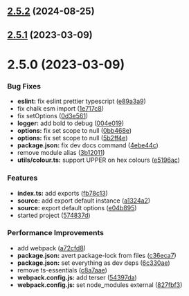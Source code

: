 

## [2.5.2](https://github.com/euberdeveloper/euberlog/compare/v2.5.1...v2.5.2) (2024-08-25)

## [2.5.1](https://github.com/euberdeveloper/euberlog/compare/v2.5.0...v2.5.1) (2023-03-09)

# 2.5.0 (2023-03-09)


### Bug Fixes

* **eslint:** fix eslint prettier typescript ([e89a3a9](https://github.com/euberdeveloper/euberlog/commit/e89a3a92b87ef953da814a3ef7f2ef516240f7b0))
* fix chalk esm import ([1e717c8](https://github.com/euberdeveloper/euberlog/commit/1e717c83fd3670982d8c8722800cda463bd2e96a))
* fix setOptions ([0d3e561](https://github.com/euberdeveloper/euberlog/commit/0d3e561165e7e51f8214a15569efb41b732d3da9))
* **logger:** add bold to debug ([004e019](https://github.com/euberdeveloper/euberlog/commit/004e019495d64ad1cfe8d27ca774bf18f6cc0388))
* **options:** fix set scope to null ([0bb468e](https://github.com/euberdeveloper/euberlog/commit/0bb468e6cf5b17ddf3da459bead001af5b49d694))
* **options:** fix set scope to null ([5b2ff4e](https://github.com/euberdeveloper/euberlog/commit/5b2ff4e79ef34dd1c83e01705c19244b7d168af5))
* **package.json:** fix dev docs command ([4ebe44c](https://github.com/euberdeveloper/euberlog/commit/4ebe44cd74d10f3519584ffe51772916a2e9f7cf))
* remove module alias ([3b12011](https://github.com/euberdeveloper/euberlog/commit/3b12011cca54393f81d2c1ba115a1bbf0870031d))
* **utils/colour.ts:** support UPPER on hex colours ([e5196ac](https://github.com/euberdeveloper/euberlog/commit/e5196acf4e319ef4aea23e273671ee89a03afc84))


### Features

* **index.ts:** add exports ([fb78c13](https://github.com/euberdeveloper/euberlog/commit/fb78c1380da4ed994063894804e786008bc03abd))
* **source:** add export default instance ([a1324a2](https://github.com/euberdeveloper/euberlog/commit/a1324a29ab50090cb4dfa9c4532a5a1529bcad5e))
* **source:** export default options ([e04b895](https://github.com/euberdeveloper/euberlog/commit/e04b895d2f0ffbbf3d35a5a9c5dd3d378047b9fb))
* started project ([574837d](https://github.com/euberdeveloper/euberlog/commit/574837dc8c3cb9f98b4c71ee9a57c15554a7c243))


### Performance Improvements

* add webpack ([a72cfd8](https://github.com/euberdeveloper/euberlog/commit/a72cfd879067f7c0eb08a50037635190d7a6ee60))
* **package.json:** avert package-lock from files ([c36eca7](https://github.com/euberdeveloper/euberlog/commit/c36eca7cd2e446494e57d2823fd3debcbfaf2864))
* **package.json:** set everything as dev deps ([6c330ae](https://github.com/euberdeveloper/euberlog/commit/6c330aee7a9d6d4145f52403d0f4274373559ad5))
* remove ts-essentials ([c8a7aae](https://github.com/euberdeveloper/euberlog/commit/c8a7aae6e22c18f4856ae88b89fbe3d8e1ffbbf1))
* **webpack.config.js:** add terser ([54397da](https://github.com/euberdeveloper/euberlog/commit/54397da1874bd9e1e5337cfd7ac13feb098fa62c))
* **webpack.config.js:** set node_modules external ([827fbf3](https://github.com/euberdeveloper/euberlog/commit/827fbf32217b7b3babb0e16418625d4f34b0dac2))
